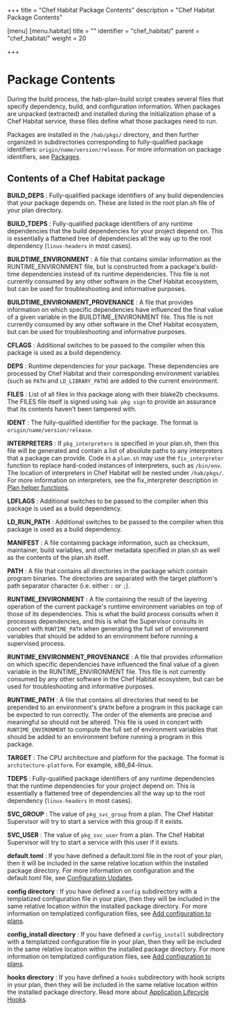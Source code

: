 +++
title = "Chef Habitat Package Contents"
description = "Chef Habitat Package Contents"

[menu]
  [menu.habitat]
    title = ""
    identifier = "chef_habitat/"
    parent = "chef_habitat/"
    weight = 20
    
+++

# <a name="package-contents" id="package-contents" data-magellan-target="package-contents">Package Contents</a>

During the build process, the hab-plan-build script creates several files that specify dependency, build, and configuration information. When packages are unpacked (extracted) and installed during the initialization phase of a Chef Habitat service, these files define what those packages need to run.

Packages are installed in the `/hab/pkgs/` directory, and then further organized in subdirectories corresponding to fully-qualified package identifiers: `origin/name/version/release`. For more information on package identifiers, see [Packages](/docs/glossary/#glossary-artifacts).

## Contents of a Chef Habitat package

**BUILD_DEPS**
: Fully-qualified package identifiers of any build dependencies that your package depends on. These are listed in the root plan.sh file of your plan directory.

**BUILD_TDEPS**
: Fully-qualified package identifiers of any runtime dependencies that the build dependencies for your project depend on. This is essentially a flattened tree of dependencies all the way up to the root dependency (`linux-headers` in most cases).

**BUILDTIME_ENVIRONMENT**
: A file that contains similar information as the RUNTIME_ENVIRONMENT file, but is constructed from a package's build-time dependencies instead of its runtime dependencies. This file is not currently consumed by any other software in the Chef Habitat ecosystem, but can be used for troubleshooting and informative purposes.

**BUILDTIME_ENVIRONMENT_PROVENANCE**
: A file that provides information on which specific dependencies have influenced the final value of a given variable in the BUILDTIME_ENVIRONMENT file. This file is not currently consumed by any other software in the Chef Habitat ecosystem, but can be used for troubleshooting and informative purposes.

**CFLAGS**
: Additional switches to be passed to the compiler when this package is used as a build dependency.

**DEPS**
: Runtime dependencies for your package. These dependencies are processed by Chef Habitat and their corresponding environment variables (such as `PATH` and `LD_LIBRARY_PATH`) are added to the current environment.

**FILES**
: List of all files in this package along with their blake2b checksums. The FILES file itself is signed using `hab pkg sign` to provide an assurance that its contents haven't been tampered with.

**IDENT**
: The fully-qualified identifier for the package. The format is `origin/name/version/release`.

**INTERPRETERS**
: If `pkg_interpreters` is specified in your plan.sh, then this file will be generated and contain a list of absolute paths to any interpreters that a package can provide. Code in a `plan.sh` may use the `fix_interpreter` function to replace hard-coded instances of interpreters, such as `/bin/env`. The location of interpreters in Chef Habitat will be nested under `/hab/pkgs/`. For more information on interpreters, see the fix_interpreter description in [Plan helper functions](/docs/reference/build-helpers).

**LDFLAGS**
: Additional switches to be passed to the compiler when this package is used as a build dependency.

**LD_RUN_PATH**
: Additional switches to be passed to the compiler when this package is used as a build dependency.

**MANIFEST**
: A file containing package information, such as checksum, maintainer, build variables, and other metadata specified in plan.sh as well as the contents of the plan.sh itself.

**PATH**
: A file that contains all directories in the package which contain program binaries. The directories are separated with the target platform's path separator character (i.e. either `:` or `;`).

**RUNTIME_ENVIRONMENT**
: A file containing the result of the layering operation of the current package's runtime environment variables on top of those of its dependencies. This is what the build process consults when it processes dependencies, and this is what the Supervisor consults in concert with `RUNTIME_PATH` when generating the full set of environment variables that should be added to an environment before running a supervised process.

**RUNTIME_ENVIRONMENT_PROVENANCE**
: A file that provides information on which specific dependencies have influenced the final value of a given variable in the RUNTIME_ENVIRONMENT file. This file is not currently consumed by any other software in the Chef Habitat ecosystem, but can be used for troubleshooting and informative purposes.

**RUNTIME_PATH**
: A file that contains all directories that need to be prepended to an environment's `$PATH` before a program in this package can be expected to run correctly. The order of the elements are precise and meaningful so should not be altered. This file is used in concert with `RUNTIME_ENVIRONMENT` to compute the full set of environment variables that should be added to an environment before running a program in this package.

**TARGET**
: The CPU architecture and platform for the package. The format is `architecture-platform`. For example, x86_64-linux.

**TDEPS**
: Fully-qualified package identifiers of any runtime dependencies that the runtime dependencies for your project depend on. This is essentially a flattened tree of dependencies all the way up to the root dependency (`linux-headers` in most cases).

**SVC_GROUP**
: The value of `pkg_svc_group` from a plan. The Chef Habitat Supervisor will try to start a service with this group if it exists.

**SVC_USER**
: The value of `pkg_svc_user` from a plan. The Chef Habitat Supervisor will try to start a service with this user if it exists.

**default.toml**
: If you have defined a default.toml file in the root of your plan, then it will be included in the same relative location within the installed package directory. For more information on configuration and the default.toml file, see [Configuration Updates](/docs/using-habitat/#config-updates).

**config directory**
: If you have defined a `config` subdirectory with a templatized configuration file in your plan, then they will be included in the same relative location within the installed package directory. For more information on templatized configuration files, see [Add configuration to plans](/docs/developing-packages/#add-configuration).

**config_install directory**
: If you have defined a `config_install` subdirectory with a templatized configuration file in your plan, then they will be included in the same relative location within the installed package directory. For more information on templatized configuration files, see [Add configuration to plans](/docs/developing-packages/#add-configuration).

**hooks directory**
: If you have defined a `hooks` subdirectory with hook scripts in your plan, then they will be included in the same relative location within the installed package directory. Read more about [Application Lifecycle Hooks](/docs/reference/application-lifecycle-hooks).

